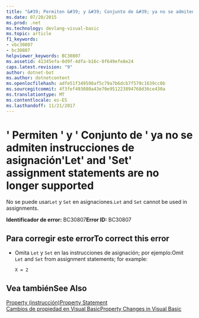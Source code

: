 ```yaml
---
title: "&#39; Permiten &#39; y &#39; Conjunto de &#39; ya no se admiten instrucciones de asignación"
ms.date: 07/20/2015
ms.prod: .net
ms.technology: devlang-visual-basic
ms.topic: article
f1_keywords:
- vbc30807
- bc30807
helpviewer_keywords: BC30807
ms.assetid: 41345efa-0d9f-4dfa-b16c-0f649efe8e24
caps.latest.revision: "9"
author: dotnet-bot
ms.author: dotnetcontent
ms.openlocfilehash: adfe51f349598af5c79a7b6dcb7f579c1639cc0b
ms.sourcegitcommit: 4f3fef493080a43e70e951223894768d36ce430a
ms.translationtype: MT
ms.contentlocale: es-ES
ms.lasthandoff: 11/21/2017
---
```

# <a name="39let39-and-39set39-assignment-statements-are-no-longer-supported"></a><span data-ttu-id="6b328-102">&#39; Permiten &#39; y &#39; Conjunto de &#39; ya no se admiten instrucciones de asignación</span><span class="sxs-lookup"><span data-stu-id="6b328-102">&#39;Let&#39; and &#39;Set&#39; assignment statements are no longer supported</span></span>
<span data-ttu-id="6b328-103">No se puede usar`Let` y `Set` en asignaciones.</span><span class="sxs-lookup"><span data-stu-id="6b328-103">`Let` and `Set` cannot be used in assignments.</span></span>  
  
 <span data-ttu-id="6b328-104">**Identificador de error:** BC30807</span><span class="sxs-lookup"><span data-stu-id="6b328-104">**Error ID:** BC30807</span></span>  
  
## <a name="to-correct-this-error"></a><span data-ttu-id="6b328-105">Para corregir este error</span><span class="sxs-lookup"><span data-stu-id="6b328-105">To correct this error</span></span>  
  
-   <span data-ttu-id="6b328-106">Omita `Let` y `Set` en las instrucciones de asignación; por ejemplo:</span><span class="sxs-lookup"><span data-stu-id="6b328-106">Omit `Let` and `Set` from assignment statements; for example:</span></span>  
  
     `X = 2`  
  
## <a name="see-also"></a><span data-ttu-id="6b328-107">Vea también</span><span class="sxs-lookup"><span data-stu-id="6b328-107">See Also</span></span>  
 [<span data-ttu-id="6b328-108">Property (instrucción)</span><span class="sxs-lookup"><span data-stu-id="6b328-108">Property Statement</span></span>](../../visual-basic/language-reference/statements/property-statement.md)  
 [<span data-ttu-id="6b328-109">Cambios de propiedad en Visual Basic</span><span class="sxs-lookup"><span data-stu-id="6b328-109">Property Changes in Visual Basic</span></span>](http://msdn.microsoft.com/en-us/1c138efa-9bc2-44d7-80a0-f3a7c2510264)
